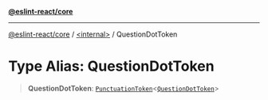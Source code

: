[**@eslint-react/core**](../../README.md)

***

[@eslint-react/core](../../README.md) / [\<internal\>](../README.md) / QuestionDotToken

# Type Alias: QuestionDotToken

> **QuestionDotToken**: [`PunctuationToken`](../interfaces/PunctuationToken.md)\<[`QuestionDotToken`](../enumerations/SyntaxKind.md#questiondottoken)\>
